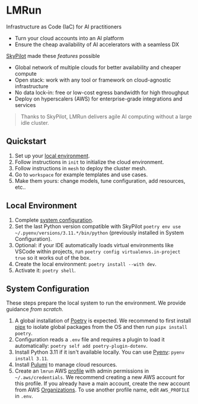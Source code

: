 # LMRun

Infrastructure as Code (IaC) for AI practitioners
- Turn your cloud accounts into an AI platform
- Ensure the cheap availability of AI accelerators with a seamless DX

[SkyPilot](https://github.com/skypilot-org/skypilot) made these *features* possible
- Global network of multiple clouds for better availability and cheaper compute
- Open stack: work with any tool or framework on cloud-agnostic infrastructure
- No data lock-in: free or low-cost egress bandwidth for high throughput
- Deploy on hyperscalers (AWS) for enterprise-grade integrations and services

> Thanks to SkyPilot, LMRun delivers agile AI computing without a large idle cluster.

## Quickstart
1. Set up your [local environment](#local-environment).
2. Follow instructions in `init` to initialize the cloud environment.
3. Follow instructions in `mesh` to deploy the cluster mesh.
4. Go to `workspace` for example templates and use cases. 
5. Make them yours: change models, tune configuration, add resources, etc..

## Local Environment
1. Complete [system configuration](#system-configuration).
2. Set the last Python version compatible with SkyPilot `poetry env use ~/.pyenv/versions/3.11.*/bin/python` (previously installed in System Configuration).
3. Optional: if your IDE automatically loads virtual environments like VSCode within projects, run `poetry config virtualenvs.in-project true` so it works out of the box.
4. Create the local environment: `poetry install --with dev`.
5. Activate it: `poetry shell`.

## System Configuration
These steps prepare the local system to run the environment. We provide guidance *from scratch*.
1. A global installation of [Poetry](https://python-poetry.org) is expected. We recommend to first install [pipx](https://pipx.pypa.io/stable/) to isolate global packages from the OS and then run `pipx install poetry`.
2. Configuration reads a `.env` file and requires a plugin to load it automatically: `poetry self add poetry-plugin-dotenv`.
3. Install Python 3.11 if it isn't available locally. You can use [Pyenv](https://github.com/pyenv/pyenv?tab=readme-ov-file#installation): `pyenv install 3.11`.
4. Install [Pulumi](https://www.pulumi.com/docs/install/) to manage cloud resources.
5. Create an `lmrun` AWS [profile](https://docs.aws.amazon.com/cli/v1/userguide/cli-configure-files.html) with admin permissions in `~/.aws/credentials`. We recommend creating a new AWS account for this profile. If you already have a main account, create the new account from AWS [Organizations](https://docs.aws.amazon.com/organizations/latest/userguide/orgs_introduction.html). To use another profile name, edit `AWS_PROFILE` in `.env`.

